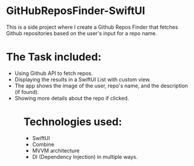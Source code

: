 # GitHubReposFinder-SwiftUI
This is a side project where I create a Github Repos Finder that fetches Github repositories based on the user's input for a repo name.

# The Task included:

<ul>
<li>Using Github API to fetch repos.</li>
<li>Displaying the results in a SwiftUI List with custom view.</li>
<li>The app shows the image of the user, repo's name, and the description (if found).</li>
<li>Showing more details about the repo if clicked.</li>
<ul/>

# Technologies used:

<ul>
<li>SwiftUI</li>
<li>Combine</li>
<li>MVVM architecture</li>
<li>DI (Dependency Injection) in multiple ways.</li>

<ul/>
